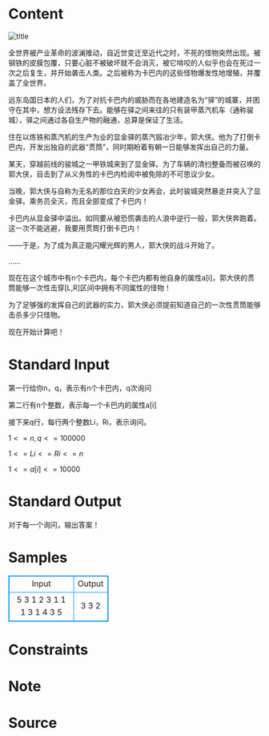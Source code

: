 
# Content

![title](/source/lutece/guo-da-xia-yu-jia-tie-cheng/img/aHR0cHM6Ly9hY20udWVzdGMuZWR1LmNuL21lZGlhL2ltYWdlL3Byb2JsZW0vMTM0Mi8yMDE2MDQxNzAwMDUxODUzNDEzLmpwZw==.jpg)

全世界被产业革命的波澜推动，自近世变迁至近代之时，不死的怪物突然出现。被钢铁的皮膜包覆，只要心脏不被破坏就不会消灭，被它啃咬的人似乎也会在死过一次之后复生，并开始袭击人类。之后被称为卡巴内的这些怪物爆发性地增殖，并覆盖了全世界。

远东岛国日本的人们，为了对抗卡巴内的威胁而在各地建造名为“驿”的城寨，并困守在其中，想方设法残存下去。能够在驿之间来往的只有装甲蒸汽机车（通称骏城），驿之间通过各自生产物的融通，总算是保证了生活。

住在以炼铁和蒸汽机的生产为业的显金驿的蒸汽锻冶少年，郭大侠。他为了打倒卡巴内，开发出独自的武器“贯筒”，同时期盼着有朝一日能够发挥出自己的力量。

某天，穿越前线的骏城之一甲铁城来到了显金驿。为了车辆的清扫整备而被召唤的郭大侠，目击到了从义务性的卡巴内检阅中被免除的不可思议少女。

当晚，郭大侠与自称为无名的那位白天的少女再会，此时骏城突然暴走并突入了显金驿。乘务员全灭，而且全部变成了卡巴内！

卡巴内从显金驿中溢出。如同要从被恐慌袭击的人浪中逆行一般，郭大侠奔跑着。这一次不能逃避，我要用贯筒打倒卡巴内！

——于是，为了成为真正能闪耀光辉的男人，郭大侠的战斗开始了。

……

现在在这个城市中有n个卡巴内，每个卡巴内都有他自身的属性a[i]，郭大侠的贯筒能够一次性击穿[L,R]区间中拥有不同属性的怪物！

为了足够强的发挥自己的武器的实力，郭大侠必须提前知道自己的一次性贯筒能够击杀多少只怪物。

现在开始计算吧！

# Standard Input

第一行给你n，q，表示有n个卡巴内，q次询问

第二行有n个整数，表示每一个卡巴内的属性a[i]

接下来q行，每行两个整数Li，Ri，表示询问。

$1<=n,q<=100000$

$1<=Li<=Ri<=n$

$1<=a[i]<=10000$

# Standard Output

对于每一个询问，输出答案！

# Samples

<style>
        table,table tr th, table tr td { border:1px solid #0094ff; }
        table { width: 200px; min-height: 25px; line-height: 25px; text-align: center; border-collapse: collapse;}   
    </style>
<table>
	<tr>
		<td>Input</td>
		<td>Output</td>
	</tr>
<tr><td>5 3
1 2 3 1 1
1 3
1 4
3 5</td><td>3
3
2</td></tr></table>


# Constraints



# Note



# Source


